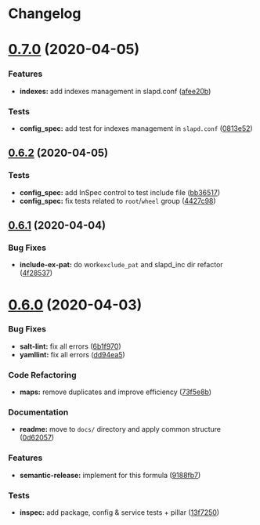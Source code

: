 # Changelog

# [0.7.0](https://github.com/saltstack-formulas/openldap-formula/compare/v0.6.2...v0.7.0) (2020-04-05)


### Features

* **indexes:** add indexes management in slapd.conf ([afee20b](https://github.com/saltstack-formulas/openldap-formula/commit/afee20b4146daeb9bb5b8bc05ce56f69436526c3))


### Tests

* **config_spec:** add test for indexes management in `slapd.conf` ([0813e52](https://github.com/saltstack-formulas/openldap-formula/commit/0813e52a213079caab021f81bec844db42500faf))

## [0.6.2](https://github.com/saltstack-formulas/openldap-formula/compare/v0.6.1...v0.6.2) (2020-04-05)


### Tests

* **config_spec:** add InSpec control to test include file ([bb36517](https://github.com/saltstack-formulas/openldap-formula/commit/bb36517f5f541a38b7e313270662ce360a624670))
* **config_spec:** fix tests related to `root`/`wheel` group ([4427c98](https://github.com/saltstack-formulas/openldap-formula/commit/4427c98f4968df76cd53a245110f9cc4f6d562b3))

## [0.6.1](https://github.com/saltstack-formulas/openldap-formula/compare/v0.6.0...v0.6.1) (2020-04-04)


### Bug Fixes

* **include-ex-pat:** do work`exclude_pat` and slapd_inc dir refactor ([4f28537](https://github.com/saltstack-formulas/openldap-formula/commit/4f285378a74ea1745b0f26bc66dc350de81f4a57))

# [0.6.0](https://github.com/saltstack-formulas/openldap-formula/compare/v0.5.4...v0.6.0) (2020-04-03)


### Bug Fixes

* **salt-lint:** fix all errors ([6b1f970](https://github.com/saltstack-formulas/openldap-formula/commit/6b1f970eaabf6267205c819416a1503616df53c1))
* **yamllint:** fix all errors ([dd94ea5](https://github.com/saltstack-formulas/openldap-formula/commit/dd94ea5373ede5fa91737933c164abb7b87c746b))


### Code Refactoring

* **maps:** remove duplicates and improve efficiency ([73f5e8b](https://github.com/saltstack-formulas/openldap-formula/commit/73f5e8bf7e169c381cca8d65f732486a247252c6))


### Documentation

* **readme:** move to `docs/` directory and apply common structure ([0d62057](https://github.com/saltstack-formulas/openldap-formula/commit/0d6205791e74e04d065c41d2564cde01815d28ce))


### Features

* **semantic-release:** implement for this formula ([9188fb7](https://github.com/saltstack-formulas/openldap-formula/commit/9188fb7a7dd16af3e26fc20c39774ec4d9c54bfd))


### Tests

* **inspec:** add package, config & service tests + pillar ([13f7250](https://github.com/saltstack-formulas/openldap-formula/commit/13f725032b1db0b37928b318c81816ce8da967e7))
